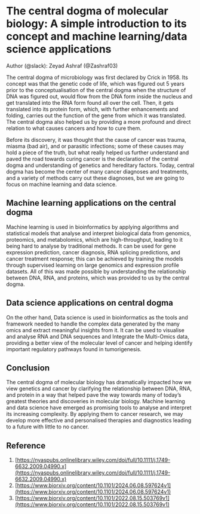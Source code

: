 # The central dogma of molecular biology: A simple introduction to its concept and machine learning/data science applications # 

Author (@slack): Zeyad Ashraf (@Zashraf03)


The central dogma of microbiology was first declared by Crick in 1958\. Its concept was that the genetic code of life, which was figured out 5 years prior to the conceptualisation of the central dogma when the structure of DNA was figured out, would flow from the DNA form inside the nucleus and get translated into the RNA form found all over the cell. Then, it gets translated into its protein form, which, with further enhancements and folding, carries out the function of the gene from which it was translated. The central dogma also helped us by providing a more profound and direct relation to what causes cancers and how to cure them. 

Before its discovery, it was thought that the cause of cancer was trauma, miasma (bad air), and or parasitic infections; some of these causes may hold a piece of the truth, but what really helped us further understand and paved the road towards curing cancer is the declaration of the central dogma and understanding of genetics and hereditary factors. Today, central dogma has become the center of many cancer diagnoses and treatments, and a variety of methods carry out these diagnoses, but we are going to focus on machine learning and data science.  

## Machine learning applications on the central dogma ## 

Machine learning is used in bioinformatics by applying algorithms and statistical models that analyse and interpret biological data from genomics, proteomics, and metabolomics, which are high-throughput, leading to it being hard to analyse by traditional methods. It can be used for gene expression prediction, cancer diagnosis, RNA splicing predictions, and cancer treatment response; this can be achieved by training the models through supervised learning on large genomics and expression profile datasets. All of this was made possible by understanding the relationship between DNA, RNA, and proteins, which was provided to us by the central dogma.

## Data science applications on central dogma ##

On the other hand, Data science is used in bioinformatics as the tools and framework needed to handle the complex data generated by the many omics and extract meaningful insights from it. It can be used to visualise and analyse RNA and DNA sequences and Integrate the Multi-Omics data, providing a better view of the molecular level of cancer and helping identify important regulatory pathways found in tumorigenesis.

## Conclusion ##

The central dogma of molecular biology has dramatically impacted how we view genetics and cancer by clarifying the relationship between DNA, RNA, and protein in a way that helped pave the way towards many of today’s greatest theories and discoveries in molecular biology. Machine learning and data science have emerged as promising tools to analyse and interpret its increasing complexity. By applying them to cancer research, we may develop more effective and personalised therapies and diagnostics leading to a future with little to no cancer. 

## Reference ##

1. [https://nyaspubs.onlinelibrary.wiley.com/doi/full/10.1111/j.1749-6632.2009.04990.x](https://nyaspubs.onlinelibrary.wiley.com/doi/full/10.1111/j.1749-6632.2009.04990.x)  
2. [https://www.biorxiv.org/content/10.1101/2024.06.08.597624v1](https://www.biorxiv.org/content/10.1101/2024.06.08.597624v1)  
3. [https://www.biorxiv.org/content/10.1101/2022.08.15.503769v1](https://www.biorxiv.org/content/10.1101/2022.08.15.503769v1)

